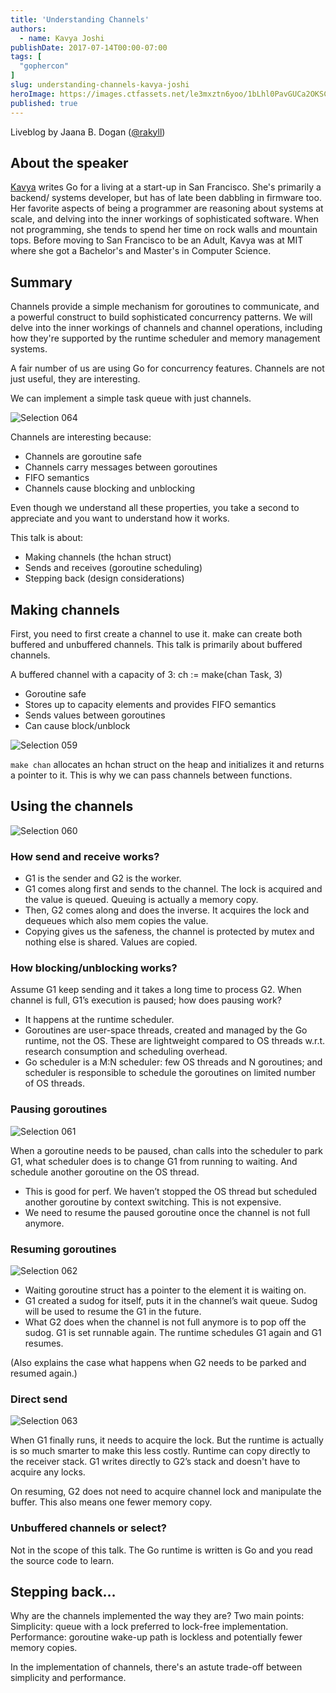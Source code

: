 ```yaml
---
title: 'Understanding Channels'
authors:
  - name: Kavya Joshi
publishDate: 2017-07-14T00:00-07:00
tags: [
  "gophercon"
]
slug: understanding-channels-kavya-joshi
heroImage: https://images.ctfassets.net/le3mxztn6yoo/1bLhl0PavGUCa2OKSCm0GS/24def891d0798b5c216b3ac645ed3680/Selection_064.png
published: true
---
```



Liveblog by Jaana B. Dogan ([@rakyll](https://twitter.com/rakyll))

## About the speaker
[Kavya](https://twitter.com/kavya719) writes Go for a living at a start-up in San Francisco. She's primarily a backend/ systems developer, but has of late been dabbling in firmware too. Her favorite aspects of being a programmer are reasoning about systems at scale, and delving into the inner workings of sophisticated software. When not programming, she tends to spend her time on rock walls and mountain tops. Before moving to San Francisco to be an Adult, Kavya was at MIT where she got a Bachelor's and Master's in Computer Science.






## Summary
Channels provide a simple mechanism for goroutines to communicate, and a powerful construct to build sophisticated concurrency patterns. We will delve into the inner workings of channels and channel operations, including how they're supported by the runtime scheduler and memory management systems.

A fair number of us are using Go for concurrency features. Channels are not just  useful, they are interesting.

We can implement a simple task queue with just channels.


![Selection 064](//images.contentful.com/le3mxztn6yoo/1bLhl0PavGUCa2OKSCm0GS/24def891d0798b5c216b3ac645ed3680/Selection_064.png)



Channels are interesting because:
- Channels are goroutine safe
- Channels carry messages between goroutines
- FIFO semantics
- Channels cause blocking and unblocking

Even though we understand all these properties, you take a second to appreciate and you want to understand how it works.

This talk is about:
- Making channels (the hchan struct)
- Sends and receives (goroutine scheduling)
- Stepping back (design considerations)

## Making channels

First, you need to first create a channel to use it. make can create both buffered and unbuffered channels. This talk is primarily about buffered channels.

A buffered channel with a capacity of 3:
ch := make(chan Task, 3)


* Goroutine safe
* Stores up to capacity elements and provides FIFO semantics
* Sends values between goroutines
* Can cause block/unblock


![Selection 059](//images.contentful.com/le3mxztn6yoo/65EmHei252GgU8CoWUag0S/45204cd810750733d6dbbb9a3f60c1a6/Selection_059.png)

`make chan` allocates an hchan struct on the heap and initializes it and returns a pointer to it. This is why we can pass channels between functions.

## Using the channels

![Selection 060](//images.contentful.com/le3mxztn6yoo/6siFDT2yHKeUsGg2eUYMI2/e67e66e91e2cf6ffefbf122455e3b87d/Selection_060.png)


### How send and receive works?

* G1 is the sender and G2 is the worker.
* G1 comes along first and sends to the channel. The lock is acquired and the value is queued. Queuing is actually a memory copy.
* Then, G2 comes along and does the inverse. It acquires the lock and dequeues which also mem copies the value.
* Copying gives us the safeness, the channel is protected by mutex and nothing else is shared. Values are copied.


### How blocking/unblocking works?

Assume G1 keep sending and it takes a long time to process G2. When channel is full, G1’s execution is paused; how does pausing work?

* It happens at the runtime scheduler.
* Goroutines are user-space threads, created and managed by the Go runtime, not the OS. These are lightweight compared to OS threads w.r.t. research consumption and scheduling overhead.
* Go scheduler is a M:N scheduler: few OS threads and N goroutines; and scheduler is responsible to schedule the goroutines on limited number of OS threads.

### Pausing goroutines


![Selection 061](//images.contentful.com/le3mxztn6yoo/16s9byzycQoyCoyyC6OUKy/1d67eb5b8de87a2a14eaf47219573820/Selection_061.png)

When a goroutine needs to be paused, chan calls into the scheduler to park G1, what scheduler does is to change G1 from running to waiting. And schedule another goroutine on the OS thread.

* This is good for perf. We haven’t stopped the OS thread but scheduled another goroutine by context switching. This is not expensive.
* We need to resume the paused goroutine once the channel is not full anymore.


### Resuming goroutines

![Selection 062](//images.contentful.com/le3mxztn6yoo/xWHygqQaGGiuig06gIGo2/1589aeccf04225fa84b69bbd3a36fa14/Selection_062.png)


* Waiting goroutine struct has a pointer to the element it is waiting on.
* G1 created a sudog for itself, puts it in the channel’s wait queue. Sudog will be used to resume the G1 in the future.
* What G2 does when the channel is not full anymore is to pop off the sudog. G1 is set runnable again. The runtime schedules G1 again and G1 resumes.

(Also explains the case what happens when G2 needs to be parked and resumed again.)

### Direct send


![Selection 063](//images.contentful.com/le3mxztn6yoo/31ysUHAcYMSIYke6koU8Qq/d9b30737dd4ba3dc8386e936f8c0def9/Selection_063.png)

When G1 finally runs, it needs to acquire the lock. But the runtime is actually is so much smarter to make this less costly. Runtime can copy directly to the receiver stack. G1 writes directly to G2’s stack and doesn't have to acquire any locks.

On resuming, G2 does not need to acquire channel lock and manipulate the buffer. This also means one fewer memory copy.

### Unbuffered channels or select?

Not in the scope of this talk. The Go runtime is written is Go and you read the source code to learn.

## Stepping back…

Why are the channels implemented the way they are? Two main points:
Simplicity: queue with a lock preferred to lock-free implementation.
Performance: goroutine wake-up path is lockless and potentially fewer memory copies.

In the implementation of channels, there's an astute trade-off between simplicity and performance.
